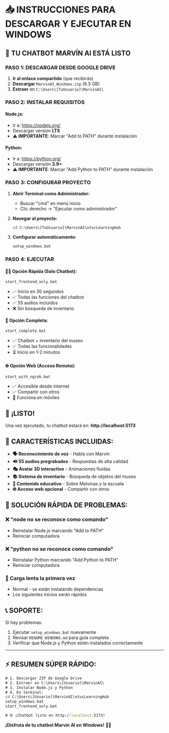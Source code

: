 # 📥 INSTRUCCIONES PARA DESCARGAR Y EJECUTAR EN WINDOWS

## 🎯 TU CHATBOT MARVÍN AI ESTÁ LISTO

### **PASO 1: DESCARGAR DESDE GOOGLE DRIVE**

1. **Ir al enlace compartido** (que recibirás)
2. **Descargar** `MarvinAI_Windows.zip` (8.3 GB)
3. **Extraer** en `C:\Users\[TuUsuario]\MarvinAI\`

### **PASO 2: INSTALAR REQUISITOS**

#### **Node.js:**
- Ir a: https://nodejs.org/
- Descargar versión **LTS**
- ⚠️ **IMPORTANTE**: Marcar "Add to PATH" durante instalación

#### **Python:**
- Ir a: https://python.org/
- Descargar versión **3.9+**
- ⚠️ **IMPORTANTE**: Marcar "Add Python to PATH" durante instalación

### **PASO 3: CONFIGURAR PROYECTO**

1. **Abrir Terminal como Administrador:**
   - Buscar "cmd" en menú inicio
   - Clic derecho → "Ejecutar como administrador"

2. **Navegar al proyecto:**
   ```cmd
   cd C:\Users\[TuUsuario]\MarvinAI\ntucLearningHub
   ```

3. **Configurar automáticamente:**
   ```cmd
   setup_windows.bat
   ```

### **PASO 4: EJECUTAR**

#### **🏃‍♂️ Opción Rápida (Solo Chatbot):**
```cmd
start_frontend_only.bat
```
- ✅ Inicio en 30 segundos
- ✅ Todas las funciones del chatbot
- ✅ 55 audios incluidos
- ❌ Sin búsqueda de inventario

#### **🎯 Opción Completa:**
```cmd
start_complete.bat
```
- ✅ Chatbot + inventario del museo
- ✅ Todas las funcionalidades
- ⏳ Inicio en 1-2 minutos

#### **🌐 Opción Web (Acceso Remoto):**
```cmd
start_with_ngrok.bat
```
- ✅ Accesible desde internet
- ✅ Compartir con otros
- 📱 Funciona en móviles

## 🎉 ¡LISTO!

Una vez ejecutado, tu chatbot estará en:
**http://localhost:5173**

## 🤖 CARACTERÍSTICAS INCLUIDAS:

- **🗣️ Reconocimiento de voz** - Habla con Marvín
- **🔊 55 audios pregrabados** - Respuestas de alta calidad
- **🎭 Avatar 3D interactivo** - Animaciones fluidas
- **📚 Sistema de inventario** - Búsqueda de objetos del museo
- **📖 Contenido educativo** - Sobre Malvinas y la escuela
- **🌐 Acceso web opcional** - Compartir con otros

## 🔧 SOLUCIÓN RÁPIDA DE PROBLEMAS:

### ❌ "node no se reconoce como comando"
- Reinstalar Node.js marcando "Add to PATH"
- Reiniciar computadora

### ❌ "python no se reconoce como comando"
- Reinstalar Python marcando "Add Python to PATH"
- Reiniciar computadora

### 🐌 Carga lenta la primera vez
- Normal - se están instalando dependencias
- Los siguientes inicios serán rápidos

## 📞 SOPORTE:

Si hay problemas:
1. Ejecutar `setup_windows.bat` nuevamente
2. Revisar `README_WINDOWS.md` para guía completa
3. Verificar que Node.js y Python estén instalados correctamente

---

## ⚡ RESUMEN SÚPER RÁPIDO:

```cmd
# 1. Descargar ZIP de Google Drive
# 2. Extraer en C:\Users\[Usuario]\MarvinAI\
# 3. Instalar Node.js y Python
# 4. En terminal:
cd C:\Users\[Usuario]\MarvinAI\ntucLearningHub
setup_windows.bat
start_frontend_only.bat

# 🌐 ¡Chatbot listo en http://localhost:5173!
```

**¡Disfruta de tu chatbot Marvín AI en Windows!** 🤖✨